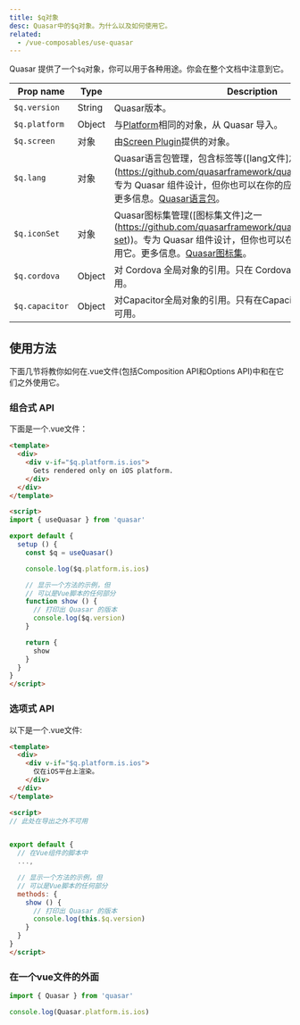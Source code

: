 ```yaml
---
title: $q对象
desc: Quasar中的$q对象。为什么以及如何使用它。
related:
  - /vue-composables/use-quasar
---
```


 Quasar 提供了一个`$q`对象，你可以用于各种用途。你会在整个文档中注意到它。

| Prop name | Type | Description |
| --- | --- | --- |
| `$q.version` | String | Quasar版本。|
| `$q.platform` | Object | 与[Platform](/options/platform-detection)相同的对象，从 Quasar 导入。|
| `$q.screen` | 对象 | 由[Screen Plugin](/options/screen-plugin)提供的对象。|
| `$q.lang` | 对象 | Quasar语言包管理，包含标签等([lang文件]之一(https://github.com/quasarframework/quasar/tree/dev/ui/lang))。专为 Quasar 组件设计，但你也可以在你的应用程序组件中使用它。更多信息。[Quasar语言包](/options/quasar-language-packs)。|
| `$q.iconSet` | 对象 | Quasar图标集管理([图标集文件]之一(https://github.com/quasarframework/quasar/tree/dev/ui/icon-set))。专为 Quasar 组件设计，但你也可以在你的应用程序组件中使用它。更多信息。[Quasar图标集](/options/quasar-icon-sets)。|
| `$q.cordova` | Object | 对 Cordova 全局对象的引用。只在 Cordova 应用程序下运行时可用。|
| `$q.capacitor` | Object | 对Capacitor全局对象的引用。只有在Capacitor应用程序下运行时才可用。|

## 使用方法

下面几节将教你如何在.vue文件(包括Composition API和Options API)中和在它们之外使用它。

### 组合式 API

下面是一个.vue文件：

```html
<template>
  <div>
    <div v-if="$q.platform.is.ios">
      Gets rendered only on iOS platform.
    </div>
  </div>
</template>

<script>
import { useQuasar } from 'quasar'

export default {
  setup () {
    const $q = useQuasar()

    console.log($q.platform.is.ios)

    // 显示一个方法的示例，但
    // 可以是Vue脚本的任何部分
    function show () {
      // 打印出 Quasar 的版本
      console.log($q.version)
    }

    return {
      show
    }
  }
}
</script>
```

### 选项式 API

以下是一个.vue文件:

```html
<template>
  <div>
    <div v-if="$q.platform.is.ios">
      仅在iOS平台上渲染。
    </div>
  </div>
</template>

<script>
// 此处在导出之外不可用


export default {
  // 在Vue组件的脚本中
  ...,

  // 显示一个方法的示例，但
  // 可以是Vue脚本的任何部分
  methods: {
    show () {
      // 打印出 Quasar 的版本
      console.log(this.$q.version)
    }
  }
}
</script>
```

### 在一个vue文件的外面

```js
import { Quasar } from 'quasar'

console.log(Quasar.platform.is.ios)
```

